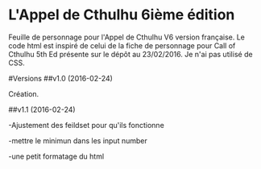 # L'Appel de Cthulhu 6ième édition

Feuille de personnage pour l'Appel de Cthulhu V6 version française.
Le code html est inspiré de celui de la fiche de personnage pour Call of Cthulhu 5th Ed présente sur le dépôt au 23/02/2016. 
Je n'ai pas utilisé de CSS.

#Versions
##v1.0 (2016-02-24)

Création.

##v1.1 (2016-02-24)

-Ajustement des feildset pour qu'ils fonctionne

-mettre le minimun dans les input number

-une petit formatage du html
